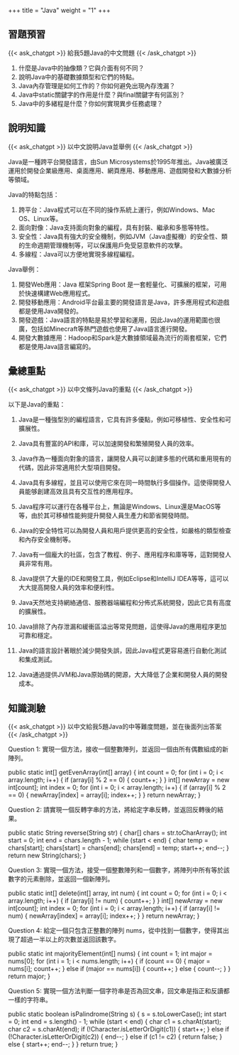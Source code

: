 +++
title = "Java"
weight = "1"
+++
## 習題預習
{{< ask_chatgpt >}}
給我5題Java的中文問題
{{< /ask_chatgpt >}}



1. 什麼是Java中的抽像類？它與介面有何不同？
2. 說明Java中的基礎數據類型和它們的特點。
3. Java內存管理是如何工作的？你如何避免出現內存洩漏？
4. Java中static關鍵字的作用是什麼？與final關鍵字有何區別？
5. Java中的多緒程是什麼？你如何實現異步任務處理？   

## 說明知識
{{< ask_chatgpt >}}
以中文說明Java並舉例
{{< /ask_chatgpt >}}



Java是一種跨平台開發語言，由Sun Microsystems於1995年推出。Java被廣泛運用於開發企業級應用、桌面應用、網頁應用、移動應用、遊戲開發和大數據分析等領域。

Java的特點包括：
1. 跨平台：Java程式可以在不同的操作系統上運行，例如Windows、Mac OS、Linux等。
2. 面向對像：Java支持面向對象的編程，具有封裝、繼承和多態等特性。
3. 安全性：Java具有強大的安全機制，例如JVM（Java虛擬機）的安全性、類的生命週期管理機制等，可以保護用戶免受惡意軟件的攻擊。
4. 多線程：Java可以方便地實現多線程編程。

Java舉例：
1. 開發Web應用：Java 框架Spring Boot 是一套輕量化、可擴展的框架，可用於快速構建Web應用程式。
2. 開發移動應用：Android平台最主要的開發語言是Java，許多應用程式和遊戲都是使用Java開發的。
3. 開發遊戲：Java語言的特點是易於學習和運用，因此Java的運用範圍也很廣，包括如Minecraft等熱門遊戲也使用了Java語言進行開發。
4. 開發大數據應用：Hadoop和Spark是大數據領域最為流行的兩套框架，它們都是使用Java語言編寫的。   

## 彙總重點
{{< ask_chatgpt >}}
以中文條列Java的重點
{{< /ask_chatgpt >}}



以下是Java的重點：

1. Java是一種強型別的編程語言，它具有許多優點，例如可移植性、安全性和可擴展性。

2. Java具有豐富的API和庫，可以加速開發和繁殖開發人員的效率。

3. Java作為一種面向對象的語言，讓開發人員可以創建多態的代碼和重用現有的代碼，因此非常適用於大型項目開發。

4. Java具有多線程，並且可以使用它來在同一時間執行多個操作。這使得開發人員能够創建高效且具有交互性的應用程序。

5. Java程序可以運行在各種平台上，無論是Windows、Linux還是MacOS等等，由於其可移植性能夠提升開發人員生產力和節省開發時間。

6. Java的安全特性可以為開發人員和用戶提供更高的安全性，如嚴格的類型檢查和內存安全機制等。

7. Java有一個龐大的社區，包含了教程、例子、應用程序和庫等等，這對開發人員非常有用。

8. Java提供了大量的IDE和開發工具，例如Eclipse和IntelliJ IDEA等等，這可以大大提高開發人員的效率和便利性。

9. Java天然地支持網絡通信、服務器端編程和分佈式系統開發，因此它具有高度的擴展性。

10. Java排除了內存泄漏和緩衝區溢出等常見問題，這使得Java的應用程序更加可靠和穩定。

11. Java的語言設計著眼於減少開發失誤，因此Java程式更容易進行自動化測試和集成測試。

12. Java通過提供JVM和Java原始碼的開源，大大降低了企業和開發人員的開發成本。   

## 知識測驗
{{< ask_chatgpt >}}
以中文給我5題Java的中等難度問題，並在後面列出答案
{{< /ask_chatgpt >}}



Question 1:
實現一個方法，接收一個整數陣列，並返回一個由所有偶數組成的新陣列。

public static int[] getEvenArray(int[] array) {
    int count = 0;
    for (int i = 0; i < array.length; i++) {
        if (array[i] % 2 == 0) {
            count++;
        }
    }
    int[] newArray = new int[count];
    int index = 0;
    for (int i = 0; i < array.length; i++) {
        if (array[i] % 2 == 0) {
            newArray[index] = array[i];
            index++;
        }
    }
    return newArray;
}

Question 2:
請實現一個反轉字串的方法，將給定字串反轉，並返回反轉後的結果。

public static String reverse(String str) {
    char[] chars = str.toCharArray();
    int start = 0;
    int end = chars.length - 1;
    while (start < end) {
        char temp = chars[start];
        chars[start] = chars[end];
        chars[end] = temp;
        start++;
        end--;
    }
    return new String(chars);
}

Question 3:
實現一個方法，接受一個整數陣列和一個數字，將陣列中所有等於該數字的元素刪除，並返回一個新陣列。

public static int[] delete(int[] array, int num) {
    int count = 0;
    for (int i = 0; i < array.length; i++) {
        if (array[i] != num) {
            count++;
        }
    }
    int[] newArray = new int[count];
    int index = 0;
    for (int i = 0; i < array.length; i++) {
        if (array[i] != num) {
            newArray[index] = array[i];
            index++;
        }
    }
    return newArray;
}

Question 4:
給定一個只包含正整數的陣列 nums，從中找到一個數字，使得其出現了超過一半以上的次數並返回該數字。

public static int majorityElement(int[] nums) {
    int count = 1;
    int major = nums[0];
    for (int i = 1; i < nums.length; i++) {
        if (count == 0) {
            major = nums[i];
            count++;
        } else if (major == nums[i]) {
            count++;
        } else {
            count--;
        }
    }
    return major;
}

Question 5:
實現一個方法判斷一個字符串是否為回文串，回文串是指正和反讀都一樣的字符串。

public static boolean isPalindrome(String s) {
    s = s.toLowerCase();
    int start = 0;
    int end = s.length() - 1;
    while (start < end) {
        char c1 = s.charAt(start);
        char c2 = s.charAt(end);
        if (!Character.isLetterOrDigit(c1)) {
            start++;
        } else if (!Character.isLetterOrDigit(c2)) {
            end--;
        } else if (c1 != c2) {
            return false;
        } else {
            start++;
            end--;
        }
    }
    return true;
}   

